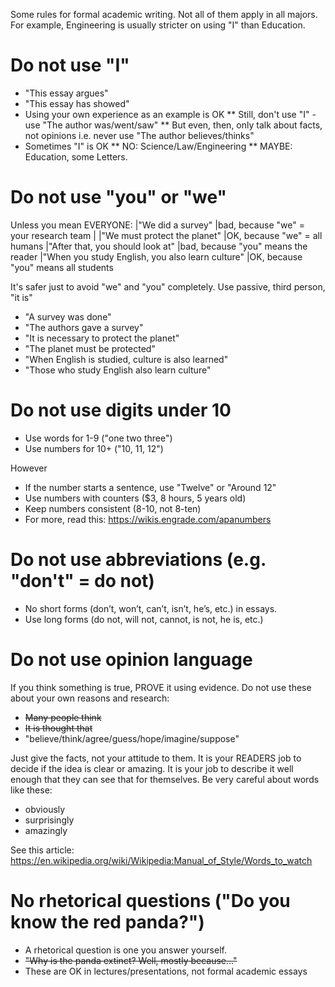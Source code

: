 Some rules for formal academic writing. Not all of them apply in all majors. 
For example, Engineering is usually stricter on using "I" than Education.

# Do not use "I"
* "This essay argues"
* "This essay has showed"
* Using your own experience as an example is OK
** Still, don't use "I" - use "The author was/went/saw"
** But even, then, only talk about facts, not opinions i.e. never use "The author believes/thinks"
* Sometimes "I" is OK
** NO: Science/Law/Engineering
** MAYBE: Education, some Letters.

# Do not use "you" or "we"
Unless you mean EVERYONE:
|"We did a survey"                |bad, because "we" = your research team |
|"We must protect the planet"     |OK, because "we" = all humans
|"After that, you should look at" |bad, because "you" means the reader
|"When you study English, you also learn culture" |OK, because "you" means all students

It's safer just to avoid "we" and "you" completely. Use passive, third person, "it is"
* "A survey was done"
* "The authors gave a survey"
* "It is necessary to protect the planet"
* "The planet must be protected"
* "When English is studied, culture is also learned"
* "Those who study English also learn culture"

# Do not use digits under 10
* Use words for 1-9  ("one two three")
* Use numbers for 10+  ("10, 11, 12")

However
* If the number starts a sentence, use "Twelve" or "Around 12"
* Use numbers with counters ($3, 8 hours, 5 years old)
* Keep numbers consistent (8-10, not 8-ten)
* For more, read this: https://wikis.engrade.com/apanumbers

# Do not use abbreviations (e.g. "don't" = do not)
* No short forms (don’t, won’t, can’t, isn’t, he’s, etc.) in essays.
* Use long forms (do not, will not, cannot, is not, he is, etc.)


# Do not use opinion language
If you think something is true, PROVE it using evidence. Do not use these about your own reasons and research:
*  ~~Many people think~~
*  ~~It is thought that~~
* "believe/think/agree/guess/hope/imagine/suppose"

Just give the facts, not your attitude to them. 
It is your READERS job to decide if the idea is clear or amazing. It is your job to describe it well enough that they can see that for themselves. Be very careful about words like these:
* obviously
* surprisingly
* amazingly

See this article: https://en.wikipedia.org/wiki/Wikipedia:Manual_of_Style/Words_to_watch

# No rhetorical questions ("Do you know the red panda?")
* A rhetorical question is one you answer yourself.
* ~~"Why is the panda extinct? Well, mostly because..."~~
* These are OK in lectures/presentations, not formal academic essays

